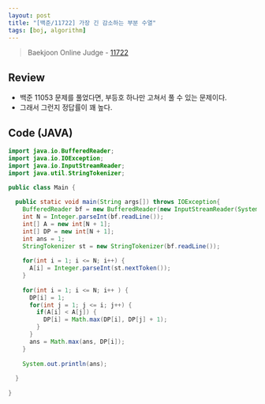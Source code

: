 ```yaml
---
layout: post
title: "[백준/11722] 가장 긴 감소하는 부분 수열"
tags: [boj, algorithm]
---
```

> Baekjoon Online Judge - [11722](https://www.acmicpc.net/problem/11722)

## Review
* 백준 11053 문제를 풀었다면, 부등호 하나만 고쳐서 풀 수 있는 문제이다.
* 그래서 그런지 정답률이 꽤 높다.

## Code (JAVA)
```java
import java.io.BufferedReader;
import java.io.IOException;
import java.io.InputStreamReader;
import java.util.StringTokenizer;

public class Main {
  
  public static void main(String args[]) throws IOException{
    BufferedReader bf = new BufferedReader(new InputStreamReader(System.in));
    int N = Integer.parseInt(bf.readLine());
    int[] A = new int[N + 1];
    int[] DP = new int[N + 1];
    int ans = 1;
    StringTokenizer st = new StringTokenizer(bf.readLine());
    
    for(int i = 1; i <= N; i++) {
      A[i] = Integer.parseInt(st.nextToken());
    }
    
    for(int i = 1; i <= N; i++ ) {
      DP[i] = 1;
      for(int j = 1; j <= i; j++) {
        if(A[i] < A[j]) {
          DP[i] = Math.max(DP[i], DP[j] + 1);
        }
      }
      ans = Math.max(ans, DP[i]);
    }
    
    System.out.println(ans);
    
  }
  
}
```